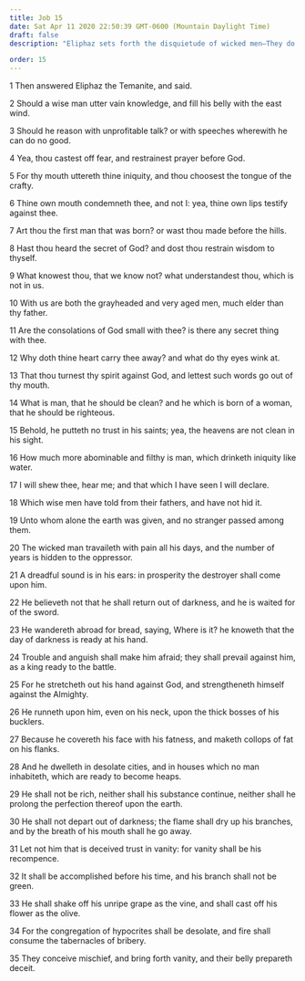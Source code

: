 ```yaml
---
title: Job 15
date: Sat Apr 11 2020 22:50:39 GMT-0600 (Mountain Daylight Time)
draft: false
description: "Eliphaz sets forth the disquietude of wicked men—They do not believe they will return out of darkness and be resurrected."

order: 15
---
```

    
1 Then answered Eliphaz the Temanite, and said.

2 Should a wise man utter vain knowledge, and fill his belly with the east wind.

3 Should he reason with unprofitable talk? or with speeches wherewith he can do no good.

4 Yea, thou castest off fear, and restrainest prayer before God.

5 For thy mouth uttereth thine iniquity, and thou choosest the tongue of the crafty.

6 Thine own mouth condemneth thee, and not I: yea, thine own lips testify against thee.

7 Art thou the first man that was born? or wast thou made before the hills.

8 Hast thou heard the secret of God? and dost thou restrain wisdom to thyself.

9 What knowest thou, that we know not? what understandest thou, which is not in us.

10 With us are both the grayheaded and very aged men, much elder than thy father.

11 Are the consolations of God small with thee? is there any secret thing with thee.

12 Why doth thine heart carry thee away? and what do thy eyes wink at.

13 That thou turnest thy spirit against God, and lettest such words go out of thy mouth.

14 What is man, that he should be clean? and he which is born of a woman, that he should be righteous.

15 Behold, he putteth no trust in his saints; yea, the heavens are not clean in his sight.

16 How much more abominable and filthy is man, which drinketh iniquity like water.

17 I will shew thee, hear me; and that which I have seen I will declare.

18 Which wise men have told from their fathers, and have not hid it.

19 Unto whom alone the earth was given, and no stranger passed among them.

20 The wicked man travaileth with pain all his days, and the number of years is hidden to the oppressor.

21 A dreadful sound is in his ears: in prosperity the destroyer shall come upon him.

22 He believeth not that he shall return out of darkness, and he is waited for of the sword.

23 He wandereth abroad for bread, saying, Where is it? he knoweth that the day of darkness is ready at his hand.

24 Trouble and anguish shall make him afraid; they shall prevail against him, as a king ready to the battle.

25 For he stretcheth out his hand against God, and strengtheneth himself against the Almighty.

26 He runneth upon him, even on his neck, upon the thick bosses of his bucklers.

27 Because he covereth his face with his fatness, and maketh collops of fat on his flanks.

28 And he dwelleth in desolate cities, and in houses which no man inhabiteth, which are ready to become heaps.

29 He shall not be rich, neither shall his substance continue, neither shall he prolong the perfection thereof upon the earth.

30 He shall not depart out of darkness; the flame shall dry up his branches, and by the breath of his mouth shall he go away.

31 Let not him that is deceived trust in vanity: for vanity shall be his recompence.

32 It shall be accomplished before his time, and his branch shall not be green.

33 He shall shake off his unripe grape as the vine, and shall cast off his flower as the olive.

34 For the congregation of hypocrites shall be desolate, and fire shall consume the tabernacles of bribery.

35 They conceive mischief, and bring forth vanity, and their belly prepareth deceit.
